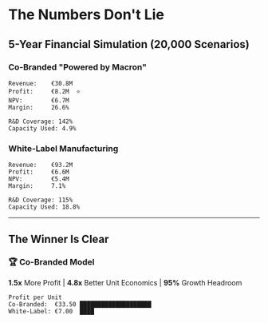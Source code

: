 # The Numbers Don't Lie

## 5-Year Financial Simulation (20,000 Scenarios)

### Co-Branded "Powered by Macron"
```
Revenue:    €30.8M
Profit:     €8.2M  ⭐
NPV:        €6.7M
Margin:     26.6%

R&D Coverage: 142%
Capacity Used: 4.9%
```

### White-Label Manufacturing
```
Revenue:    €93.2M
Profit:     €6.6M
NPV:        €5.4M
Margin:     7.1%

R&D Coverage: 115%
Capacity Used: 18.8%
```

---

## The Winner Is Clear

### 🏆 Co-Branded Model

**1.5x** More Profit | **4.8x** Better Unit Economics | **95%** Growth Headroom

```
Profit per Unit
Co-Branded:  €33.50 ████████████████████
White-Label: €7.00  ████
``` 